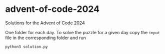 # advent-of-code-2024
Solutions for the Advent of Code 2024

One folder for each day.
To solve the puzzle for a given day copy the `input` file in the corresponding folder and run
```
python3 solution.py
```
